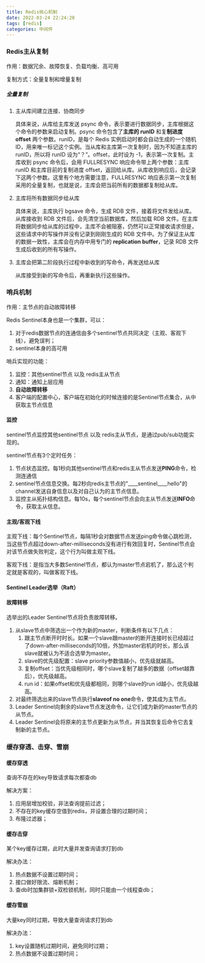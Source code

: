 ```yaml
---
title: Redis核心机制
date: 2022-03-24 22:24:28
tags: [redis]
categories: 中间件
---
```




### Redis主从复制

作用：数据冗余、故障恢复、负载均衡、高可用

复制方式：全量复制和增量复制

##### 全量复制

1. 主从库间建立连接、协商同步

   具体来说，从库给主库发送 psync 命令，表示要进行数据同步，主库根据这个命令的参数来启动复制。psync 命令包含了**主库的 runID** 和复**制进度 offset** 两个参数。runID，是每个 Redis 实例启动时都会自动生成的一个随机 ID，用来唯一标记这个实例。当从库和主库第一次复制时，因为不知道主库的 runID，所以将 runID 设为“？”。offset，此时设为 -1，表示第一次复制。主库收到 psync 命令后，会用 FULLRESYNC 响应命令带上两个参数：主库 runID 和主库目前的复制进度 offset，返回给从库。从库收到响应后，会记录下这两个参数。这里有个地方需要注意，FULLRESYNC 响应表示第一次复制采用的全量复制，也就是说，主库会把当前所有的数据都复制给从库。

2. 主库将所有数据同步给从库

   具体来说，主库执行 bgsave 命令，生成 RDB 文件，接着将文件发给从库。从库接收到 RDB 文件后，会先清空当前数据库，然后加载 RDB 文件。在主库将数据同步给从库的过程中，主库不会被阻塞，仍然可以正常接收请求但是，这些请求中的写操作并没有记录到刚刚生成的 RDB 文件中。为了保证主从库的数据一致性，主库会在内存中用专门的 **replication buffer**，记录 RDB 文件生成后收到的所有写操作。

3. 主库会把第二阶段执行过程中新收到的写命令，再发送给从库

   从库接受到新的写命令后，再重新执行这些操作。



### 哨兵机制

作用：主节点的自动故障转移

Redis Sentinel本身也是一个集群，可以：

1. 对于redis数据节点的连通信由多个sentinel节点共同决定（主观、客观下线），避免误判；
2. sentinel本身的高可用

哨兵实现的功能：

1. 监控：其他sentinel节点  以及  redis主从节点
2. 通知：通知上层应用
3. **自动故障转移**
4. 客户端的配置中心，客户端在初始化的时候连接的是Sentinel节点集合，从中获取主节点信息



#### 监控

sentinel节点监控其他sentinel节点  以及  redis主从节点，是通过pub/sub功能实现的。

sentinel节点有3个定时任务：

1. 节点状态监控。每1秒向其他sentinel节点和redis主从节点发送**PING**命令，检测连通信
2. sentinel节点信息交换。每2秒向redis主节点的"____sentinel____hello"的channel发送自身信息以及对自己认为的主节点信息。
3. 监控主从拓扑结构信息。每10s，每个sentinel节点会向主从节点发送**INFO**命令，获取主从信息。

#### 主观/客观下线

主观下线：每个Sentinel节点，每隔1秒会对数据节点发送ping命令做心跳检测，当这些节点超过down-after-milliseconds没有进行有效回复时，Sentinel节点会对该节点做失败判定，这个行为叫做主观下线。

客观下线：是指当大多数Sentinel节点，都认为master节点宕机了，那么这个判定就是客观的，叫做客观下线。

#### Sentinel Leader选举（Raft）



#### 故障转移

选举出的Leader Sentinel节点将负责故障转移。

1. 从slave节点中筛选出一个作为新的master，判断条件有以下几点：
   1. 跟主节点断开时时长。如果一个slave跟master的断开连接时长已经超过了down-after-milliseconds的10倍，外加master宕机的时长，那么该slave就被认为不适合选举为master。
   2. slave的优先级配置：slave priority参数值越小，优先级就越高。
   3. 复制offset：当优先级相同时，哪个slave复制了越多的数据（offset越靠后），优先级越高。
   4. run id：如果offset和优先级都相同，则哪个slave的run id越小，优先级越高。
2. 对最终筛选出来的slave节点执行**slaveof no one**命令，使其成为主节点。
3. Leader Sentinel向剩余的slave节点发送命令，让它们成为新的master节点的从节点。
4. Leader Sentinel会将原来的主节点更新为从节点，并当其恢复后命令它去复制新的主节点。



### 缓存穿透、击穿、雪崩

#### 缓存穿透

查询不存在的key导致请求每次都查db

解决方案：

1. 应用层增加校验，非法查询提前过滤；
2. 不存在的key缓存空值到redis，并设置合理的过期时间；
3. 布隆过滤器；

#### 缓存击穿

某个key缓存过期，此时大量并发查询请求打到db

解决办法：

1. 热点数据不设置过期时间；
2. 接口做好限流、熔断机制；
3. 查db时加集群锁+双检锁机制，同时只能由一个线程查db；

#### 缓存雪崩

大量key同时过期，导致大量查询请求打到db

解决办法：

1. key设置随机过期时间，避免同时过期；
2. 热点数据不设置过期时间；

